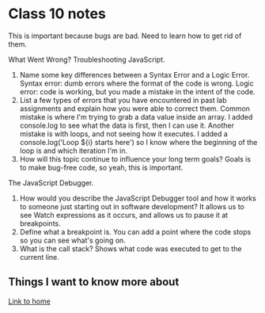 # Class 10 notes

This is important because bugs are bad.  Need to learn how to get rid of them.

What Went Wrong? Troubleshooting JavaScript.

1. Name some key differences between a Syntax Error and a Logic Error.
Syntax error: dumb errors where the format of the code is wrong.
Logic error: code is working, but you made a mistake in the intent of the code.
2. List a few types of errors that you have encountered in past lab assignments and explain how you were able to correct them.
Common mistake is where I'm trying to grab a data value inside an array.  I added console.log to see what the data is first, then I can use it.
Another mistake is with loops, and not seeing how it executes.  I added a console.log('Loop ${i} starts here') so I know where the beginning of the loop is and which iteration I'm in.
3. How will this topic continue to influence your long term goals?  Goals is to make bug-free code, so yeah, this is important.

The JavaScript Debugger.

1. How would you describe the JavaScript Debugger tool and how it works to someone just starting out in software development?  It allows us to see Watch expressions as it occurs, and allows us to pause it at breakpoints.
2. Define what a breakpoint is.  You can add a point where the code stops so you can see what's going on.
3. What is the call stack?  Shows what code was executed to get to the current line.

## Things I want to know more about

[Link to home](https://mikeshen7.github.io/reading-notes)
